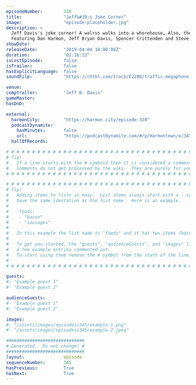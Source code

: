```yaml
---
episodeNumber:        328
title:                "Jeff&#39;s Joke Corner"
image:                "episode-placeholder.jpg"
description: >
  Jeff Davis's joke corner! A walrus walks into a whorehouse… Also, the return of roleplaying with guest Steve Levy!
  Featuring Dan Harmon, Jeff Bryan Davis, Spencer Crittenden and Steve Levy.
showDate:             
releaseDate:          "2019-04-04 10:00:00Z"
duration:             "02:16:13"
isLostEpisode:        false
isTrailer:            false
hasExplicitLanguage:  false
soundFile:            "https://chtbl.com/track/E2288/traffic.megaphone.fm/STA5727215879.mp3?updated=1596656734"

venue:                
comptroller:          "Jeff B. Davis"
gameMaster:           
hasDnD:               

external:
  harmonCity:         "https://harmon.city/episode-328"
  podcastDynamite:
    hasMinutes:       false
    url:              "https://podcastdynamite.com/#/p/Harmontown/e/345/328"
  hallOfRecords:      

# # # # # # # # # # # # # # # # # # # # # # # # # # # # # # # # # # # # # # # # # # # # #
# Tip!
#   If a line starts with the # symbold then it is considered a comment.
#   Comments do not get processed by the wiki.  They are purely for your information.
# # # # # # # # # # # # # # # # # # # # # # # # # # # # # # # # # # # # # # # # # # # # #

# # # # # # # # # # # # # # # # # # # # # # # # # # # # # # # # # # # # # # # # # # # # #
# Tip!
#   Adding items to lists is easy.  List items always start with a - symbol and have
#   have the same identation as the list name.  Here is an example.
#
#    foods:
#    - "bacon"
#    - "sausages"
#
#   In this example the list name is "foods" and it has two items (bacon, and sausages).
#
#   To get you started, the "guests", "audienceGuests", and "images" lists below have
#   a few example entries commented out.
#   To start using them remove the # symbol from the start of the line.
#
# # # # # # # # # # # # # # # # # # # # # # # # # # # # # # # # # # # # # # # # # # # # #

guests:
#- "Example guest 1"
#- "Example guest 2"

audienceGuests:
#- "Example guest 1"
#- "Example guest 2"

images:
#- "/assets/images/episodes/345/example-1.png"
#- "/assets/images/episodes/345/example-2.jpeg"

##############################
# Generated.  Do not change! #
##############################
layout:               episode
sequenceNumber:       345
hasPrevious:          True
hasNext:              True
---
```


<!-- The episode description will be rendered here -->

<!-- Add your content BELOW here -->
<!-- vvvvvvvvvvvvvvvvvvvvvvvvvvv -->




<!-- ^^^^^^^^^^^^^^^^^^^^^^^^^^^ -->
<!-- Add your content ABOVE here -->

<!-- The episode gallery will be rendered here -->